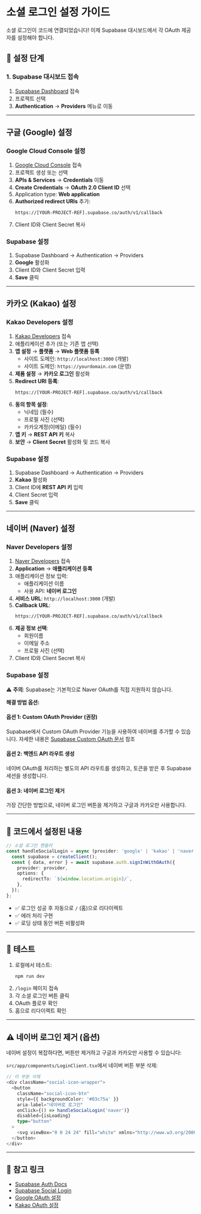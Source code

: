 # 소셜 로그인 설정 가이드

소셜 로그인이 코드에 연결되었습니다! 이제 Supabase 대시보드에서 각 OAuth 제공자를 설정해야 합니다.

## 🚀 설정 단계

### 1. Supabase 대시보드 접속
1. [Supabase Dashboard](https://supabase.com/dashboard) 접속
2. 프로젝트 선택
3. **Authentication** → **Providers** 메뉴로 이동

---

## 구글 (Google) 설정

### Google Cloud Console 설정
1. [Google Cloud Console](https://console.cloud.google.com/) 접속
2. 프로젝트 생성 또는 선택
3. **APIs & Services** → **Credentials** 이동
4. **Create Credentials** → **OAuth 2.0 Client ID** 선택
5. Application type: **Web application**
6. **Authorized redirect URIs** 추가:
   ```
   https://[YOUR-PROJECT-REF].supabase.co/auth/v1/callback
   ```
7. Client ID와 Client Secret 복사

### Supabase 설정
1. Supabase Dashboard → Authentication → Providers
2. **Google** 활성화
3. Client ID와 Client Secret 입력
4. **Save** 클릭

---

## 카카오 (Kakao) 설정

### Kakao Developers 설정
1. [Kakao Developers](https://developers.kakao.com/) 접속
2. 애플리케이션 추가 (또는 기존 앱 선택)
3. **앱 설정** → **플랫폼** → **Web 플랫폼 등록**
   - 사이트 도메인: `http://localhost:3000` (개발)
   - 사이트 도메인: `https://yourdomain.com` (운영)
4. **제품 설정** → **카카오 로그인** 활성화
5. **Redirect URI 등록**:
   ```
   https://[YOUR-PROJECT-REF].supabase.co/auth/v1/callback
   ```
6. **동의 항목 설정**: 
   - 닉네임 (필수)
   - 프로필 사진 (선택)
   - 카카오계정(이메일) (필수)
7. **앱 키** → **REST API 키** 복사
8. **보안** → **Client Secret** 활성화 및 코드 복사

### Supabase 설정
1. Supabase Dashboard → Authentication → Providers
2. **Kakao** 활성화
3. Client ID에 **REST API 키** 입력
4. Client Secret 입력
5. **Save** 클릭

---

## 네이버 (Naver) 설정

### Naver Developers 설정
1. [Naver Developers](https://developers.naver.com/) 접속
2. **Application** → **애플리케이션 등록**
3. 애플리케이션 정보 입력:
   - 애플리케이션 이름
   - 사용 API: **네이버 로그인**
4. **서비스 URL**: `http://localhost:3000` (개발)
5. **Callback URL**:
   ```
   https://[YOUR-PROJECT-REF].supabase.co/auth/v1/callback
   ```
6. **제공 정보 선택**: 
   - 회원이름
   - 이메일 주소
   - 프로필 사진 (선택)
7. Client ID와 Client Secret 복사

### Supabase 설정
⚠️ **주의**: Supabase는 기본적으로 Naver OAuth를 직접 지원하지 않습니다.

**해결 방법 옵션:**

#### 옵션 1: Custom OAuth Provider (권장)
Supabase에서 Custom OAuth Provider 기능을 사용하여 네이버를 추가할 수 있습니다.
자세한 내용은 [Supabase Custom OAuth 문서](https://supabase.com/docs/guides/auth/social-login/auth-custom-oauth) 참조

#### 옵션 2: 백엔드 API 라우트 생성
네이버 OAuth를 처리하는 별도의 API 라우트를 생성하고, 토큰을 받은 후 Supabase 세션을 생성합니다.

#### 옵션 3: 네이버 로그인 제거
가장 간단한 방법으로, 네이버 로그인 버튼을 제거하고 구글과 카카오만 사용합니다.

---

## 📝 코드에서 설정된 내용

```typescript
// 소셜 로그인 핸들러
const handleSocialLogin = async (provider: 'google' | 'kakao' | 'naver') => {
  const supabase = createClient();
  const { data, error } = await supabase.auth.signInWithOAuth({
    provider: provider,
    options: {
      redirectTo: `${window.location.origin}/`,
    },
  });
};
```

- ✅ 로그인 성공 후 자동으로 `/` (홈)으로 리다이렉트
- ✅ 에러 처리 구현
- ✅ 로딩 상태 동안 버튼 비활성화

---

## 🧪 테스트

1. 로컬에서 테스트:
   ```bash
   npm run dev
   ```
2. `/login` 페이지 접속
3. 각 소셜 로그인 버튼 클릭
4. OAuth 플로우 확인
5. 홈으로 리다이렉트 확인

---

## ⚠️ 네이버 로그인 제거 (옵션)

네이버 설정이 복잡하다면, 버튼만 제거하고 구글과 카카오만 사용할 수 있습니다:

`src/app/components/LoginClient.tsx`에서 네이버 버튼 부분 삭제:
```typescript
// 이 부분 삭제
<div className="social-icon-wrapper">
  <button 
    className="social-icon-btn" 
    style={{ backgroundColor: '#03c75a' }} 
    aria-label="네이버로 로그인"
    onClick={() => handleSocialLogin('naver')}
    disabled={isLoading}
    type="button"
  >
    <svg viewBox="0 0 24 24" fill="white" xmlns="http://www.w3.org/2000/svg"><path d="M15.9 12.825L9.15 3H3v18h6.15V11.175L15.9 21H21V3h-5.1v9.825z" /></svg>
  </button>
</div>
```

---

## 🔗 참고 링크

- [Supabase Auth Docs](https://supabase.com/docs/guides/auth)
- [Supabase Social Login](https://supabase.com/docs/guides/auth/social-login)
- [Google OAuth 설정](https://supabase.com/docs/guides/auth/social-login/auth-google)
- [Kakao OAuth 설정](https://supabase.com/docs/guides/auth/social-login/auth-kakao)










